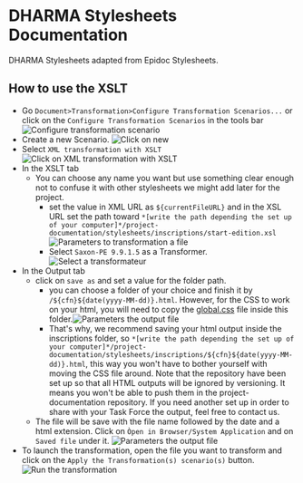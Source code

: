 # DHARMA Stylesheets Documentation

DHARMA Stylesheets adapted from Epidoc Stylesheets.

## How to use the XSLT
- Go `Document>Transformation>Configure Transformation Scenarios...` or click on the `Configure Transformation Scenarios` in the tools bar
![Configure transformation scenario](https://github.com/erc-dharma/project-documentation/blob/master/stylesheets/images/transformationScenario01.png)
- Create a new Scenario. ![Click on new](https://github.com/erc-dharma/project-documentation/blob/master/stylesheets/images/transformationScenario02.png)
- Select `XML transformation with XSLT`![Click on XML transformation with XSLT](https://github.com/erc-dharma/project-documentation/blob/master/stylesheets/images/transformationScenario03.png)
- In the XSLT tab
  - You can choose any name you want but use something clear enough not to confuse it with other stylesheets we might add later for the project.
    - set the value in XML URL as `${currentFileURL}` and in the XSL URL set the path toward  `*[write the path depending the set up of your computer]*/project-documentation/stylesheets/inscriptions/start-edition.xsl` ![Parameters to transformation a file](https://github.com/erc-dharma/project-documentation/blob/master/stylesheets/images/transformationScenario04.png)
    - Select `Saxon-PE 9.9.1.5` as a Transformer.![Select a transformateur](https://github.com/erc-dharma/project-documentation/blob/master/stylesheets/images/transformationScenario04.png)
- In the Output tab
    - click on `save as` and set a value for the folder path.
      - you can choose a folder of your choice and finish it by `/${cfn}${date(yyyy-MM-dd)}.html`. However, for the CSS to work on your html, you will need to copy the [global.css](https://github.com/erc-dharma/project-documentation/blob/master/stylesheets/inscriptions/global.css) file inside this folder.![Parameters the output file](https://github.com/erc-dharma/project-documentation/blob/master/stylesheets/images/transformationScenario05.png)
      - That's why, we recommend saving your html output inside the inscriptions folder, so `*[write the path depending the set up of your computer]*/project-documentation/stylesheets/inscriptions/${cfn}${date(yyyy-MM-dd)}.html`, this way you won't have to bother yourself with moving the CSS file around. Note that the repository have been set up so that all HTML outputs will be ignored by versioning. It means you won't be able to push them in the project-documentation repository. If you need another set up in order to share with your Task Force the output, feel free to contact us.  
    - The file will be save with the file name followed by the date and a html extension. Click on `Òpen in Browser/System Application` and on `Saved file` under it. ![Parameters the output file](https://github.com/erc-dharma/project-documentation/blob/master/stylesheets/images/transformationScenario06.png)
- To launch the transformation, open the file you want to transform and click on the `Apply the Transformation(s) scenario(s)` button.![Run the transformation](https://github.com/erc-dharma/project-documentation/blob/master/stylesheets/images/transformationScenario07.png)
